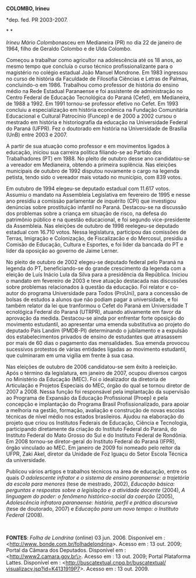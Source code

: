 **COLOMBO, Irineu**

\*dep. fed. PR 2003-2007.

* *

*Irineu Mário Colombo*nasceu em Medianeira (PR) no dia 22 de janeiro de
1964, filho de Geraldo Colombo e de Ulda Colombo.

Começou a trabalhar como agricultor na adolescência até os 18 anos, ao
mesmo tempo que concluía o curso técnico profissionalizante para o
magistério no colégio estadual João Manuel Mondrone. Em 1983 ingressou
no curso de história da Faculdade de Filosofia Ciências e Letras de
Palmas, concluindo-o em 1986. Trabalhou como professor de história do
ensino médio na Rede Estadual Paranaense e foi assistente de
administração no Centro Federal de Educação Tecnológica do Paraná
(Cefet), em Medianeira, de 1988 a 1992. Em 1991 tornou-se professor
efetivo no Cefet. Em 1993 concluiu a especialização em história
econômica na Fundação Comunitária Educacional e Cultural Patrocínio
(Funcep) e de 2000 a 2002 cursou o mestrado em história e historiografia
da educação na Universidade Federal do Paraná (UFPR). Fez o doutorado em
história na Universidade de Brasília (UnB) entre 2003 e 2007.

A partir de sua atuação como professor e em movimentos ligados à
educação, iniciou sua carreira política filiando-se ao Partido dos
Trabalhadores (PT) em 1988. No pleito de outubro desse ano candidatou-se
a vereador em Medianeira, obtendo a primeira suplência. Nas eleições
municipais de outubro de 1992 disputou novamente o cargo na legenda
petista, tendo sido o vereador mais votado no município, com 839 votos.

Em outubro de 1994 elegeu-se deputado estadual com 11.617 votos. Assumiu
o mandato na Assembleia Legislativa em fevereiro de 1995 e nesse ano
presidiu a comissão parlamentar de inquérito (CPI) que investigou
denúncias sobre prostituição infantil no Paraná. Destacou-se na
discussão dos problemas sobre a criança em situação de risco, na defesa
do patrimônio público e na questão educacional, e foi segundo
vice-presidente da Assembleia. Nas eleições de outubro de 1998
reelegeu-se deputado estadual com 16.710 votos. Nessa legislatura,
participou das comissões de Terras, Imigração e Colonização, de
Fiscalizacão e do Mercosul, presidiu a Comisão de Educação, Cultura e
Esportes, e foi líder da bancada do PT e líder da oposição ao governo de
Jaime Lerner.

No pleito de outubro de 2002 elegeu-se deputado federal pelo Paraná na
legenda do PT, beneficiando-se do grande crescimento da legenda com a
eleição de Luís Inácio Lula da Silva para a presidência da República.
Iniciou o mandato em fevereiro de 2003 e teve atuação destacada nas
discussões sobre problemas relacionados à questão da educação. Foi
relator e co-autor do programa Universidade para Todos (ProUni), para a
concessão de bolsas de estudos a alunos que não podiam pagar a
universidade, e foi também relator da lei que tranformou o Cefet do
Paraná em Universidade T ecnológica Federal do Paraná (UTRPR), atuando
ativamente em favor da aprovação da medida. Destacou-se ainda por
enfrentar forte oposição do movimento estudantil, ao apresentar uma
emenda substitutiva ao projeto do deputado Pais Landim (PMDB-PI)
determinando o jubilamento e a expulsão dos estabelecimentos privados de
ensino de estudantes que atrasassem por mais de 60 dias o pagamento das
mensalidades. Sua emenda provocou sucessivos protestos de várias
entidades ligadas ao movimento estudantil, que culminaram em uma vigília
em frente à sua casa.

Nas eleições de outubro de 2006 candidatou-se sem êxito à reeleição.
Após o término da legislatura, em janeiro de 2007, ocupou diversos
cargos no Ministério da Educação (MEC). Foi o idealizador da diretoria
de Articulação e Projetos Especiais do MEC, órgão do qual se tornou
diretor de 2007 a 2008. Nessa função foi responsável pela implantação da
supervisão ao Programa de Expansão da Educação Profissional (Proep) e
pela concepção e implantação do Programa Brasil Profissionalizado, para
apoiar a melhoria na gestão, formação, avaliação e construção de novas
escolas técnicas de nível médio nos estados brasileiros. Ajudou na
elaboração do projeto que criou os Institutos Federais de Educação,
Ciência e Tecnologia, participando diretamente da criação do Instituto
Federal do Paraná, do Instituto Federal do Mato Grosso do Sul e do
Instituto Federal de Rondônia. Em 2008 tornou-se diretor-geral do
Instituto Federal do Paraná (IFPR), órgão vinculado ao MEC. Em janeiro
de 2009 foi nomeado pelo reitor da UFPR, Zaki Akel, diretor da Unidade
de Foz Iguaçu do Setor Escola Técnica da universidade.

Publicou vários artigos e trabalhos técnicos na área de educação, entre
os quais *O adolescente infrator e o sistema de ensino paranaense: a
trajetória da escola para menores* (tese de mestrado, 2002), *Educação
básica: perguntas e respostas sobre a legislação e a atividade docente*
(2004), *A linguagem do poder: o fenômeno histórico-social da coerção*
(2005), *Adolescência infratora paranaense: história, perfil e prática
discursiva* (tese de doutorado, 2007) e *Educação para um novo tempo: o
Instituto Federal* (2008).

 

**FONTES**: *Folha de Londrina* (online) 03 jun. 2006. Disponível em :
\<[http://www.
bonde.com.br/folhadelondrina](http://www.%20bonde.com.br/folhadelondrina)\>.
Acesso em : 13 out. 2009; Portal da Câmara dos Deputados. Disponível em
: \<http://www2.camara.gov.br\>. Acesso em : 13 out. 2009; Portal
Plataforma Lattes. Disponível em :
\<[http://buscatextual.cnpq.br/buscatextual/
visualizacv.jsp?id=K4131919P7](http://buscatextual.cnpq.br/buscatextual/%20visualizacv.jsp?id=K4131919P7)\>.
Acesso em : 13 out. 2009.

 

 
